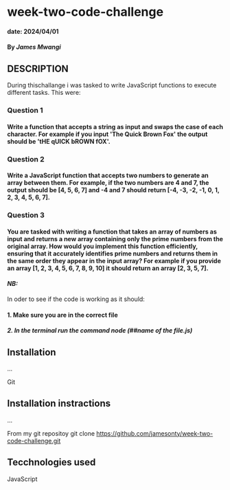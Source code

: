 # week-two-code-challenge
#### date: 2024/04/01
#### By *James Mwangi*
## DESCRIPTION
During thischallange i was tasked to write JavaScript functions to execute different tasks.
This were:
### Question 1
#### Write a function that accepts a string as input and swaps the case of each character. For example if you input 'The Quick Brown Fox' the output should be 'tHE qUICK bROWN fOX'.

### Question 2
#### Write a JavaScript function that accepts two numbers to generate an array between them. For example, if the two numbers are 4 and 7, the output should be [4, 5, 6, 7] and -4 and 7 should return [-4, -3, -2, -1, 0, 1, 2, 3, 4, 5, 6, 7].

### Question 3
#### You are tasked with writing a function that takes an array of numbers as input and returns a new array containing only the prime numbers from the original array. How would you implement this function efficiently, ensuring that it accurately identifies prime numbers and returns them in the same order they appear in the input array? For example if you provide an array [1, 2, 3, 4, 5, 6, 7, 8, 9, 10] it should return an array [2, 3, 5, 7].

#### *NB:*
In oder to see if the code is working as it should: 
#### 1. Make sure you are in the correct file
##### 2. In the terminal run the command node (##name of the file.js)
 

## Installation
...

Git

## Installation instractions
...

From my git repositoy git clone https://github.com/jamesonty/week-two-code-challenge.git

## Tecchnologies used
JavaScript